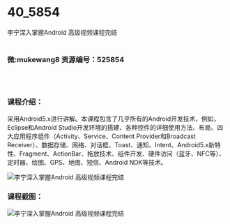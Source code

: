 # 40_5854
李宁深入掌握Android 高级视频课程完结
<br/></br>
<h3>微:mukewang8 资源编号：525854</h3>
<br/></br>
<h3>课程介绍：</h3>
<p>采用<a title="查看与 Android 相关的文章" target="_blank">Android</a>5.x进行讲解。本课程包含了几乎所有的<a title="查看与 Android 相关的文章" target="_blank">Android</a>开发技术，例如，Eclipse和Android Studio开发环境的搭建、各种控件的详细使用方法、布局、四大应用程序组件（Activity、Service、Content Provider和Broadcast Receiver）、数据存储、网络、对话框、Toast、通知、Intent、Android5.x新特性、Fragment、ActionBar、拖放技术、组件开发、硬件访问（蓝牙、NFC等）、定时器、绘图、GPS、地图、短信、Android NDK等技术。</p>
<p><img src="https://www.ko996.com/wp-content/uploads/img/2019/07/1-77-300x138.png" alt="李宁深入掌握Android 高级视频课程完结"></p>
<h3>课程截图：</h3>
<p><img src="https://www.ko996.com/wp-content/uploads/img/2019/07/2-70.png" alt="李宁深入掌握Android 高级视频课程完结"></p>
